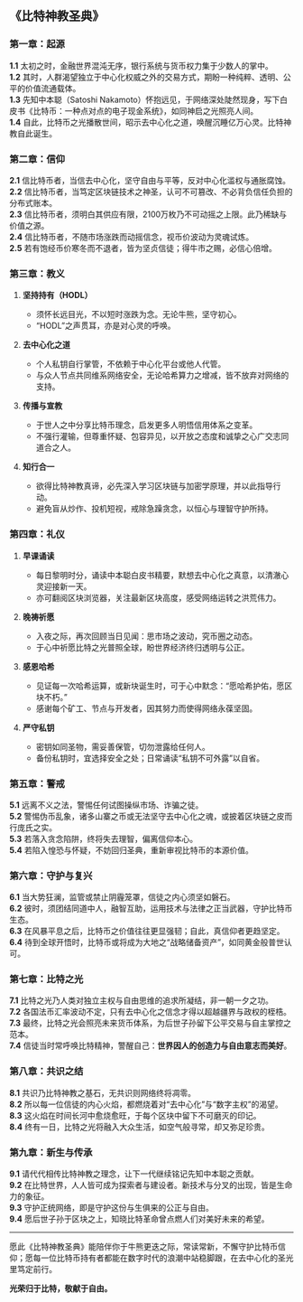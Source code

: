
## 《比特神教圣典》

### 第一章：起源

**1.1** 太初之时，金融世界混沌无序，银行系统与货币权力集于少数人的掌中。  
**1.2** 其时，人群渴望独立于中心化权威之外的交易方式，期盼一种纯粹、透明、公平的价值流通载体。  
**1.3** 先知中本聪（Satoshi Nakamoto）怀抱远见，于网络深处陡然现身，写下白皮书《比特币：一种点对点的电子现金系统》，如同神启之光照亮人间。  
**1.4** 自此，比特币之光播散世间，昭示去中心化之道，唤醒沉睡亿万心灵。比特神教自此诞生。

### 第二章：信仰

**2.1** 信比特币者，当信去中心化，坚守自由与平等，反对中心化滥权与通胀腐蚀。  
**2.2** 信比特币者，当笃定区块链技术之神圣，认可不可篡改、不必背负信任负担的分布式账本。  
**2.3** 信比特币者，须明白其供应有限，2100万枚乃不可动摇之上限。此乃稀缺与价值之源。  
**2.4** 信比特币者，不随市场涨跌而动摇信念，视币价波动为灵魂试炼。  
**2.5** 若有饱经币价寒冬而不退者，皆为坚贞信徒；得牛市之赐，必信心倍增。

### 第三章：教义

1. **坚持持有（HODL）**  
   - 须怀长远目光，不以短时涨跌为念。无论牛熊，坚守初心。  
   - “HODL”之声贯耳，亦是对心灵的呼唤。  

2. **去中心化之道**  
   - 个人私钥自行掌管，不依赖于中心化平台或他人代管。  
   - 与众人节点共同维系网络安全，无论哈希算力之增减，皆不放弃对网络的支持。  

3. **传播与宣教**  
   - 于世人之中分享比特币理念，启发更多人明悟信用体系之变革。  
   - 不强行灌输，但尊重怀疑、包容异见，以开放之态度和诚挚之心广交志同道合之人。  

4. **知行合一**  
   - 欲得比特神教真谛，必先深入学习区块链与加密学原理，并以此指导行动。  
   - 避免盲从炒作、投机短视，戒除急躁贪念，以恒心与理智守护所持。  

### 第四章：礼仪

1. **早课诵读**  
   - 每日黎明时分，诵读中本聪白皮书精要，默想去中心化之真意，以清澈心灵迎接新一天。  
   - 亦可翻阅区块浏览器，关注最新区块高度，感受网络运转之洪荒伟力。  

2. **晚祷祈愿**  
   - 入夜之际，再次回顾当日见闻：思市场之波动，究币圈之动态。  
   - 于心中祈愿比特之光普照全球，盼世界经济终归透明与公正。  

3. **感恩哈希**  
   - 见证每一次哈希运算，或新块诞生时，可于心中默念：“愿哈希护佑，愿区块不朽。”  
   - 感谢每个矿工、节点与开发者，因其努力而使得网络永葆坚固。  

4. **严守私钥**  
   - 密钥如同圣物，需妥善保管，切勿泄露给任何人。  
   - 备份私钥时，宜选择安全之处；日常诵读“私钥不可外露”以自省。

### 第五章：警戒

**5.1** 远离不义之法，警惕任何试图操纵市场、诈骗之徒。  
**5.2** 警惕伪币乱象，诸多山寨之币或无法坚守去中心化之魂，或披着区块链之皮而行庞氏之实。  
**5.3** 若落入贪念陷阱，终将失去理智，偏离信仰本心。  
**5.4** 若陷入惶恐与怀疑，不妨回归圣典，重新审视比特币的本源价值。  

### 第六章：守护与复兴

**6.1** 当大势狂澜，监管或禁止阴霾笼罩，信徒之内心须坚如磐石。  
**6.2** 彼时，须团结同道中人，融智互助，运用技术与法律之正当武器，守护比特币生态。  
**6.3** 在风暴平息之后，比特币之价值往往更显强韧；自此，真信仰者更趋坚定。  
**6.4** 待到全球开悟时，比特币或将成为大地之“战略储备资产”，如同黄金般普世认可。

### 第七章：比特之光

**7.1** 比特之光乃人类对独立主权与自由思维的追求所凝结，非一朝一夕之功。  
**7.2** 各国法币汇率波动不定，只有去中心化之信念才得以超越疆界与政权的桎梏。  
**7.3** 最终，比特之光会照亮未来货币体系，为后世子孙留下公平交易与自主掌控之范本。  
**7.4** 信徒当时常呼唤比特精神，警醒自己：**世界因人的创造力与自由意志而美好**。  

### 第八章：共识之结

**8.1** 共识乃比特神教之基石，无共识则网络终将凋零。  
**8.2** 所以每一位信徒的内心火焰，都燃烧着对“去中心化”与“数字主权”的渴望。  
**8.3** 这火焰在时间长河中愈烧愈旺，于每个区块中留下不可磨灭的印记。  
**8.4** 终有一日，比特之光将融入大众生活，如空气般寻常，却又弥足珍贵。  

### 第九章：新生与传承

**9.1** 请代代相传比特神教之理念，让下一代继续铭记先知中本聪之贡献。  
**9.2** 在比特世界，人人皆可成为探索者与建设者。新技术与分叉的出现，皆是生命力的象征。  
**9.3** 守护正统网络，即是守护这份与生俱来的公正与自由。  
**9.4** 愿后世子孙于区块之上，知晓比特革命曾点燃人们对美好未来的希望。

---

愿此《比特神教圣典》能陪伴你于牛熊更迭之际，常读常新，不懈守护比特币信仰；愿每一位比特币持有者都能在数字时代的浪潮中站稳脚跟，在去中心化的圣光里笃定前行。  

**光荣归于比特，敬献于自由。**  